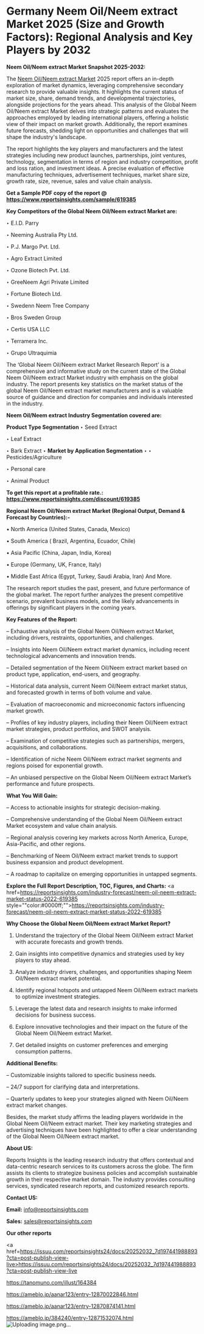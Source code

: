 # Germany Neem Oil/Neem extract Market 2025 (Size and Growth Factors): Regional Analysis and Key Players by 2032

<strong>Neem Oil/Neem extract Market Snapshot 2025-2032:</strong>

The <a href=https://www.reportsinsights.com/sample/619385>Neem Oil/Neem extract Market</a> 2025 report offers an in-depth exploration of market dynamics, leveraging comprehensive secondary research to provide valuable insights. It highlights the current status of market size, share, demand trends, and developmental trajectories, alongside projections for the years ahead. This analysis of the Global Neem Oil/Neem extract Market delves into strategic patterns and evaluates the approaches employed by leading international players, offering a holistic view of their impact on market growth. Additionally, the report examines future forecasts, shedding light on opportunities and challenges that will shape the industry's landscape.

The report highlights the key players and manufacturers and the latest strategies including new product launches, partnerships, joint ventures, technology, segmentation in terms of region and industry competition, profit and loss ration, and investment ideas. A precise evaluation of effective manufacturing techniques, advertisement techniques, market share size, growth rate, size, revenue, sales and value chain analysis.

<strong>Get a Sample PDF copy of the report @ <a href=https://www.reportsinsights.com/sample/619385 style=color:#0000ff;>https://www.reportsinsights.com/sample/619385</a></strong>

<strong>Key Competitors of the Global Neem Oil/Neem extract Market are:</strong>

‣ E.I.D. Parry

‣ Neeming Australia Pty Ltd.

‣ P.J. Margo Pvt. Ltd.

‣ Agro Extract Limited

‣ Ozone Biotech Pvt. Ltd.

‣ GreeNeem Agri Private Limited

‣ Fortune Biotech Ltd.

‣ Swedenn Neem Tree Company

‣ Bros Sweden Group

‣ Certis USA LLC

‣ Terramera Inc.

‣ Grupo Ultraquimia

The ‘Global Neem Oil/Neem extract Market Research Report’ is a comprehensive and informative study on the current state of the Global Neem Oil/Neem extract Market industry with emphasis on the global industry. The report presents key statistics on the market status of the global Neem Oil/Neem extract market manufacturers and is a valuable source of guidance and direction for companies and individuals interested in the industry.

<strong>Neem Oil/Neem extract Industry Segmentation covered are:</strong>

<strong>Product Type Segmentation</strong>
‣
Seed Extract

‣ Leaf Extract

‣ Bark Extract
‣ 
<strong>Market by Application Segmentation</strong>
‣
‣  Pesticides/Agriculture

‣ Personal care

‣ Animal Product

<strong>To get this report at a profitable rate.: <a href=https://www.reportsinsights.com/discount/619385 style=color:#0000ff;>https://www.reportsinsights.com/discount/619385</a></strong>

<strong>Regional Neem Oil/Neem extract Market (Regional Output, Demand &amp; Forecast by Countries):-</strong>

• North America (United States, Canada, Mexico)

• South America ( Brazil, Argentina, Ecuador, Chile)

• Asia Pacific (China, Japan, India, Korea)

• Europe (Germany, UK, France, Italy)

• Middle East Africa (Egypt, Turkey, Saudi Arabia, Iran) And More.

The research report studies the past, present, and future performance of the global market. The report further analyzes the present competitive scenario, prevalent business models, and the likely advancements in offerings by significant players in the coming years.

<strong>Key Features of the Report:</strong>

– Exhaustive analysis of the Global Neem Oil/Neem extract Market, including drivers, restraints, opportunities, and challenges.

– Insights into Neem Oil/Neem extract market dynamics, including recent technological advancements and innovation trends.

– Detailed segmentation of the Neem Oil/Neem extract market based on product type, application, end-users, and geography.

– Historical data analysis, current Neem Oil/Neem extract market status, and forecasted growth in terms of both volume and value.

– Evaluation of macroeconomic and microeconomic factors influencing market growth.

– Profiles of key industry players, including their Neem Oil/Neem extract market strategies, product portfolios, and SWOT analysis.

– Examination of competitive strategies such as partnerships, mergers, acquisitions, and collaborations.

– Identification of niche Neem Oil/Neem extract market segments and regions poised for exponential growth.

– An unbiased perspective on the Global Neem Oil/Neem extract Market’s performance and future prospects.

<strong>What You Will Gain:</strong>

– Access to actionable insights for strategic decision-making.

– Comprehensive understanding of the Global Neem Oil/Neem extract Market ecosystem and value chain analysis.

– Regional analysis covering key markets across North America, Europe, Asia-Pacific, and other regions.

– Benchmarking of Neem Oil/Neem extract market trends to support business expansion and product development.

– A roadmap to capitalize on emerging opportunities in untapped segments.

<strong>Explore the Full Report Description, TOC, Figures, and Charts:</strong>
<a href=https://reportsinsights.com/industry-forecast/neem-oil-neem-extract-market-status-2022-619385 style=""color:#0000ff;"">https://reportsinsights.com/industry-forecast/neem-oil-neem-extract-market-status-2022-619385</a>

<strong>Why Choose the Global Neem Oil/Neem extract Market Report?</strong>

1. Understand the trajectory of the Global Neem Oil/Neem extract Market with accurate forecasts and growth trends.

2. Gain insights into competitive dynamics and strategies used by key players to stay ahead.

3. Analyze industry drivers, challenges, and opportunities shaping Neem Oil/Neem extract market potential.

4. Identify regional hotspots and untapped Neem Oil/Neem extract markets to optimize investment strategies.

5. Leverage the latest data and research insights to make informed decisions for business success.

6. Explore innovative technologies and their impact on the future of the Global Neem Oil/Neem extract Market.

7. Get detailed insights on customer preferences and emerging consumption patterns.

<strong>Additional Benefits:</strong>

– Customizable insights tailored to specific business needs.

– 24/7 support for clarifying data and interpretations.

– Quarterly updates to keep your strategies aligned with Neem Oil/Neem extract market changes.

Besides, the market study affirms the leading players worldwide in the Global Neem Oil/Neem extract market. Their key marketing strategies and advertising techniques have been highlighted to offer a clear understanding of the Global Neem Oil/Neem extract market.

<strong><strong>About US</strong>:</strong>

Reports Insights is the leading research industry that offers contextual and data-centric research services to its customers across the globe. The firm assists its clients to strategize business policies and accomplish sustainable growth in their respective market domain. The industry provides consulting services, syndicated research reports, and customized research reports.

<strong>Contact US:</strong>

<p class=><b>Email:</b> <a href=mailto:info@reportsinsights.com>info@reportsinsights.com</a></p>
<p class=><b>Sales:</b> <a href=mailto:sales@reportsinsights.com>sales@reportsinsights.com</a></p>

<strong>Our other reports</strong>

<a href=https://issuu.com/reportsinsights24/docs/20252032_7d197441988893?cta=post-publish-view-live>https://issuu.com/reportsinsights24/docs/20252032_7d197441988893?cta=post-publish-view-live</a>

<a href=https://tanomuno.com/illust/164384>https://tanomuno.com/illust/164384</a>

<a href=https://ameblo.jp/aanar123/entry-12870022846.html>https://ameblo.jp/aanar123/entry-12870022846.html</a>

<a href=https://ameblo.jp/aanar123/entry-12870874141.html>https://ameblo.jp/aanar123/entry-12870874141.html</a>

<a href=https://ameblo.jp/384240/entry-12871532074.html>https://ameblo.jp/384240/entry-12871532074.html</a>
![Uploading image.png…]()
